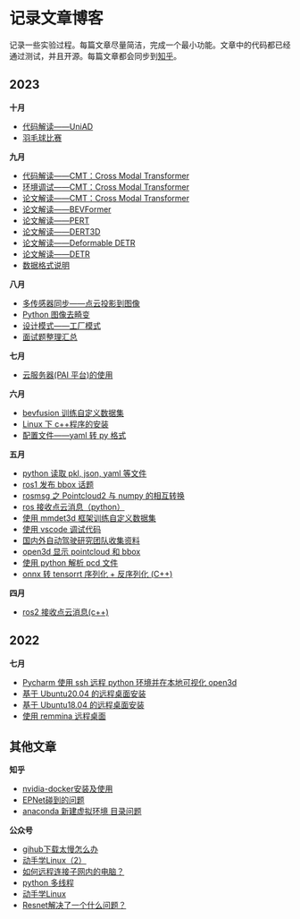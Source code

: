 # 记录文章博客

记录一些实验过程。每篇文章尽量简洁，完成一个最小功能。文章中的代码都已经通过测试，并且开源。每篇文章都会同步到[知乎](https://www.zhihu.com/people/da-xiong-43-94/posts)。

## 2023

**十月**

* [代码解读——UniAD](2023_10/code_uniad/code_uniad.md)
* [羽毛球比赛](2023_10/badminton/rules.md)

**九月**

* [代码解读——CMT：Cross Modal Transformer](2023_09/code_CMT/code_CMT.md)
* [环境调试——CMT：Cross Modal Transformer](2023_09/env_CMT/env_CMT.md)
* [论文解读——CMT：Cross Modal Transformer](2023_09/CMT_paper/CMT_paper.md)
* [论文解读——BEVFormer](2023_09/BEVFormer_paper/BEVFormer_paper.md)
* [论文解读——PERT](2023_09/PETR_paper/PETR_paper.md)
* [论文解读——DERT3D](2023_09/DETR3D_paper/DETR3D_paper.md)
* [论文解读——Deformable DETR](2023_09/Deformable_DETR_paper/Deformable_DETR_paper.md)
* [论文解读——DETR](2023_09/DETR_PAPER/detr_paper.md)
* [数据格式说明](2023_09/tianZhun_data/tianZhun_data.md)

**八月**

* [多传感器同步——点云投影到图像](2023_08/point2img/point2img.md)
* [Python 图像去畸变](2023_08/img_distort/img_distort.md)
* [设计模式——工厂模式](2023_08/factory_pattern/factory_pattern.md)
* [面试题整理汇总](2023_08/interview_Q_A/README.md)

**七月**

* [云服务器(PAI 平台)的使用](2023_07/geely_cloud/geely_cloud.md)

**六月**

* [bevfusion 训练自定义数据集](2023_06/train_self_dataset_using_bevfusion/train_self_dataset_using_bevfusion.md)
* [Linux 下 c++程序的安装](2023_06/cpp_linux/cpp_linux.md)
* [配置文件——yaml 转 py 格式](2023_06/yaml2py/yaml2py.md)

**五月**

* [python 读取 pkl, json, yaml 等文件](2023_05/file_reader/file_reader.md)
* [ros1 发布 bbox 话题](2023_05/ros1_publish_bbox_topic/ros1_publish_bbox_topic.md)
* [rosmsg 之 Pointcloud2 与 numpy 的相互转换](2023_05/rosmsg_numpy_transfer/rosmsg_numpy_transfer.md)
* [ros 接收点云消息（python）](2023_05/ros1_receive_pointcloud_msgs/ros1_receive_pointcloud_msgs.md)
* [使用 mmdet3d 框架训练自定义数据集](2023_05/train_self_dataset_using_mmdet3d/train_self_dataset_using_mmdet3d.md)
* [使用 vscode 调试代码](2023_05/vscode_debug/vscode_debug.md)
* [国内外自动驾驶研究团队收集资料](2023_05/domestic_autonomous_driving_research_team/domestic_autonomous_driving_research_team.md)
* [open3d 显示 pointcloud 和 bbox](2023_05/show_pointcloud/show_pointcloud_and_bbox.md)
* [使用 python 解析 pcd 文件](2023_05/read_pcd_file/read_pcd_file.md)
* [onnx 转 tensorrt 序列化 + 反序列化 (C++)](2023_05/onnx2trt/onnx2trt.md)

**四月**

* [ros2 接收点云消息(c++)](2023_04/ros_receive_pointcloud_msgs/ros_receive_pointcloud_msg_c++.md)

## 2022

**七月**

* [Pycharm 使用 ssh 远程 python 环境并在本地可视化 open3d](2022_07/linux/ssh远程环境本地可视化.md)
* [基于 Ubuntu20.04 的远程桌面安装](2022_07/linux/基于Ubuntu20.04的远程桌面安装.md)
* [基于 Ubuntu18.04 的远程桌面安装](2022_07/remote_desktop/基于Ubuntu18.04的远程桌面安装.md)
* [使用 remmina 远程桌面](2022_07/remote_desktop/remmina_desktop.md)

## 其他文章

**知乎**

* [nvidia-docker安装及使用](https://zhuanlan.zhihu.com/p/540809255)
* [EPNet碰到的问题](https://zhuanlan.zhihu.com/p/540805568)
* [anaconda 新建虚拟环境 目录问题](https://zhuanlan.zhihu.com/p/540805155)

**公众号**

* [gihub下载太慢怎么办](https://mp.weixin.qq.com/s?__biz=MzI3NDUwMTIzNg==&mid=2247483840&idx=1&sn=364c4d21b0e2d14a4dab912fbae2f50e&chksm=eb125adbdc65d3cdb878399fef9b6fcebe600673901bcab00f25dd592cb62c3dfa18480abb6f#rd)
* [动手学Linux（2）](https://mp.weixin.qq.com/s?__biz=MzI3NDUwMTIzNg==&mid=2247483828&idx=1&sn=88ece147224a909ce2649a2718d3a4c1&chksm=eb125aafdc65d3b93aab52da4c1d04d5b3923bd2ea709ba0d947221bc89b22a83a80e81e9b5e#rd)
* [如何远程连接子网内的电脑？](https://mp.weixin.qq.com/s?__biz=MzI3NDUwMTIzNg==&mid=2247483801&idx=1&sn=c101fc74de238f066787e114efcf5efc&chksm=eb125a82dc65d394edb22a22116f69287496b65f790cf9132d7a0f122556c2d48ac91f0e3c7e#rd)
* [python 多线程](https://mp.weixin.qq.com/s?__biz=MzI3NDUwMTIzNg==&mid=2247483793&idx=1&sn=835ba0ff92f1c11631f9f936f5a24453&chksm=eb125a8adc65d39c15711512cc9c4d5d392b06383f606523d34dd3ec6f81519d049b89e4487f#rd)
* [动手学Linux](https://mp.weixin.qq.com/s?__biz=MzI3NDUwMTIzNg==&mid=2247483790&idx=1&sn=601efb03c3434815de1a817260cb342c&chksm=eb125a95dc65d383791181856a2f6104a48640ccb36c48b5d8bed718026ad6dcb0f4b1b3e5ea#rd)
* [Resnet解决了一个什么问题？](https://mp.weixin.qq.com/s?__biz=MzI3NDUwMTIzNg==&mid=2247483775&idx=1&sn=0497e6a15385a178e5f0143dd6872583&chksm=eb125a64dc65d3725c8cc59a8ec3a72d52851de775f2e9e265e7c1441f61ed2314ae8e22b823&token=30303029&lang=zh_CN#rd)
